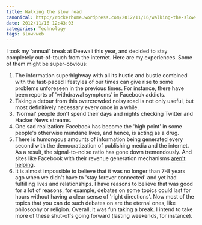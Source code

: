 ```yaml
---
title: Walking the slow road
canonical: http://rockerhome.wordpress.com/2012/11/16/walking-the-slow-road/
date: 2012/11/16 12:43:03
categories: Technology
tags: slow-web
---
```

I took my 'annual' break at Deewali this year, and decided to stay completely out-of-touch from the internet. Here are my experiences.<span class="more"></span> Some of them might be super-obvious: 

  1. The information superhighway with all its hustle and bustle combined with the fast-paced lifestyles of our times can give rise to some problems unforeseen in the previous times. For instance, there have been reports of 'withdrawal symptoms' in Facebook addicts.
  2. Taking a detour from this overcrowded noisy road is not only useful, but most definitively necessary every once in a while.
  3. 'Normal' people don't spend their days and nights checking Twitter and Hacker News streams.
  4. One sad realization: Facebook has become the 'high point' in some people's otherwise mundane lives, and hence, is acting as a drug.
  5. There is humongous amounts of information being generated every second with the democratization of publishing media and the internet. As a result, the signal-to-noise ratio has gone down tremendously. And sites like Facebook with their revenue generation mechanisms [aren't helping](http://ninjasandrobots.com/facebook-pages-nest-thermostat).
  6. It is almost impossible to believe that it was no longer than 7-8 years ago when we didn't have to 'stay forever connected' and yet had fulfilling lives and relationships. I have reasons to believe that was good for a lot of reasons, for example, debates on some topics could last for hours without having a clear sense of 'right directions'. Now most of the topics that you can do such debates on are the eternal ones, like philosophy or religion.
Overall, it was fun taking a break. I intend to take more of these shut-offs going forward (lasting weekends, for instance).